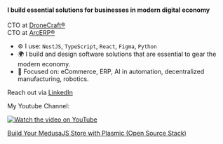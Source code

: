 #### I build essential solutions for businesses in modern digital economy

CTO at [DroneCraft®](https://dronecraft.pro) <br>
CTO at [ArcERP®](https://arcerp.co)

- ⚙️ I use: `NestJS`, `TypeScript`, `React`, `Figma`, `Python`
- 🌍 I build and design software solutions that are essential to gear the modern economy.
- 🚀 Focused on: eCommerce, ERP, AI in automation, decentralized manufacturing, robotics.

Reach out via [LinkedIn](https://www.linkedin.com/in/pavlotsyhanok/)

My Youtube Channel:

[![Watch the video on YouTube](https://img.youtube.com/vi/XlRTJ9UEZQY/0.jpg)](https://www.youtube.com/watch?v=XlRTJ9UEZQY)

[Build Your MedusaJS Store with Plasmic (Open Source Stack)](https://www.youtube.com/watch?v=XlRTJ9UEZQY)

